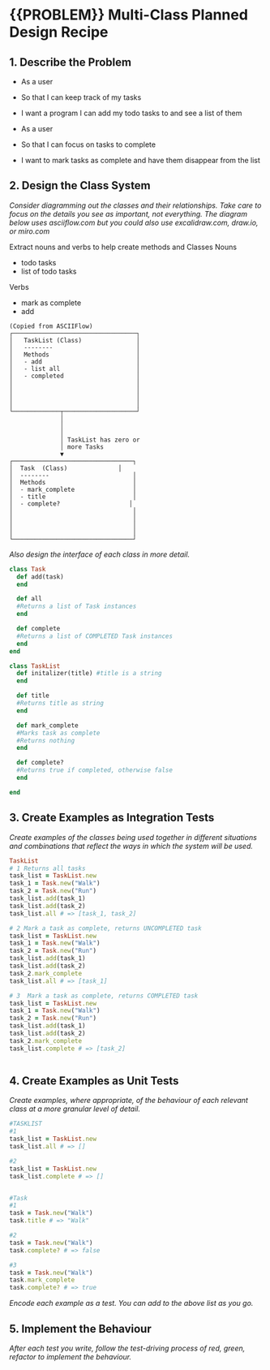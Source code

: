 # {{PROBLEM}} Multi-Class Planned Design Recipe

## 1. Describe the Problem
- As a user
- So that I can keep track of my tasks
- I want a program I can add my todo tasks to and see a list of them


- As a user 
- So that I can focus on tasks to complete
- I want to mark tasks as complete and have them disappear from the list


## 2. Design the Class System

_Consider diagramming out the classes and their relationships. Take care to
focus on the details you see as important, not everything. The diagram below
uses asciiflow.com but you could also use excalidraw.com, draw.io, or miro.com_

Extract nouns and verbs to help create methods and Classes
Nouns
- todo tasks 
- list of todo tasks

Verbs
- mark as complete 
- add

```
(Copied from ASCIIFlow)
┌──────────────────────────────────┐
│   TaskList (Class)               │
│   --------                       │
│   Methods                        │
│   - add                          │
│   - list all                     │
│   - completed                    │
│                                  │
│                                  │
│                                  │
│                                  │
└─────────────┬────────────────────┘
              │
              │
              │
              │ TaskList has zero or
              │ more Tasks
              ▼
┌─────────────────────────────────┐
│  Task  (Class)              │
│  --------                       │
│  Methods                        │
│  - mark_complete                │
│  - title                        │
│  - complete?                   │
│                                 │
│                                 │
│                                 │
│                                 │
└─────────────────────────────────┘

```

_Also design the interface of each class in more detail._

```ruby
class Task
  def add(task)
  end

  def all
  #Returns a list of Task instances
  end 

  def complete
  #Returns a list of COMPLETED Task instances
  end
end 

class TaskList
  def initalizer(title) #title is a string
  end

  def title
  #Returns title as string
  end 

  def mark_complete
  #Marks task as complete
  #Returns nothing
  end

  def complete?
  #Returns true if completed, otherwise false
  end

end
```

## 3. Create Examples as Integration Tests

_Create examples of the classes being used together in different situations and
combinations that reflect the ways in which the system will be used._

```ruby
TaskList
# 1 Returns all tasks
task_list = TaskList.new
task_1 = Task.new("Walk")
task_2 = Task.new("Run")
task_list.add(task_1)
task_list.add(task_2)
task_list.all # => [task_1, task_2]

# 2 Mark a task as complete, returns UNCOMPLETED task
task_list = TaskList.new
task_1 = Task.new("Walk")
task_2 = Task.new("Run")
task_list.add(task_1)
task_list.add(task_2)
task_2.mark_complete
task_list.all # => [task_1]

# 3  Mark a task as complete, returns COMPLETED task
task_list = TaskList.new
task_1 = Task.new("Walk")
task_2 = Task.new("Run")
task_list.add(task_1)
task_list.add(task_2)
task_2.mark_complete
task_list.complete # => [task_2] 



```

## 4. Create Examples as Unit Tests

_Create examples, where appropriate, of the behaviour of each relevant class at
a more granular level of detail._

```ruby
#TASKLIST
#1 
task_list = TaskList.new
task_list.all # => []

#2
task_list = TaskList.new
task_list.complete # => []


#Task 
#1 
task = Task.new("Walk")
task.title # => "Walk"

#2 
task = Task.new("Walk")
task.complete? # => false

#3
task = Task.new("Walk")
task.mark_complete
task.complete? # => true

```

_Encode each example as a test. You can add to the above list as you go._

## 5. Implement the Behaviour

_After each test you write, follow the test-driving process of red, green,
refactor to implement the behaviour._